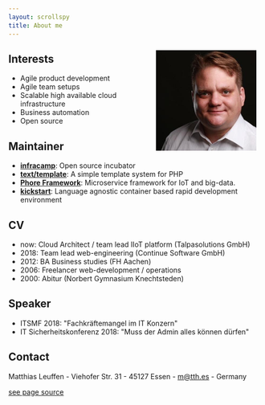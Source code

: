 ```yaml
---
layout: scrollspy
title: About me
---
```



<img src="assets/matthias.jpg" style="width:200px; float:right;margin: 10px">



## Interests

- Agile product development
- Agile team setups
- Scalable high available cloud infrastructure
- Business automation
- Open source

## Maintainer

- **[infracamp](https://infracamp.org)**: Open source incubator
- **[text/template](https://github.com/dermatthes/text-template)**: A simple template system for PHP
- **[Phore Framework](https://github.com/phore)**: Microservice framework for IoT and big-data.
- **[kickstart](https://github.com/infracamp/kickstart)**: Language agnostic container based rapid development environment

## CV

- now: Cloud Architect / team lead IIoT platform (Talpasolutions GmbH)
- 2018: Team lead web-engineering (Continue Software GmbH)
- 2012: BA Business studies (FH Aachen)
- 2006: Freelancer web-development / operations
- 2000: Abitur (Norbert Gymnasium Knechtsteden)

## Speaker

- ITSMF 2018: "Fachkräftemangel im IT Konzern"
- IT Sicherheitskonferenz 2018: "Muss der Admin alles können dürfen"

## Contact

Matthias Leuffen - Viehofer Str. 31 - 45127 Essen - m@tth.es - Germany

[see page source](https://github.com/dermatthes/leuffen.de)

